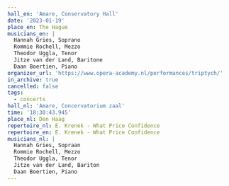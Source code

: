 ```yaml
---
hall_en: 'Amare, Conservatory Hall'
date: '2023-01-19'
place_en: The Hague
musicians_en: |
  Hannah Gries, Soprano
  Rommie Rochell, Mezzo
  Theodor Uggla, Tenor
  Jitze van der Land, Baritone
  Daan Boertien, Piano
organizer_url: 'https://www.opera-academy.nl/performances/triptych/'
in_archive: true
cancelled: false
tags:
  - concerts
hall_nl: 'Amare, Concervatorium zaal'
time: '18:30:43.945'
place_nl: Den Haag
repertoire_nl: E. Krenek - What Price Confidence
repertoire_en: E. Krenek - What Price Confidence
musicians_nl: |
  Hannah Gries, Sopraan
  Rommie Rochell, Mezzo
  Theodor Uggla, Tenor
  Jitze van der Land, Bariton
  Daan Boertien, Piano
---
```


